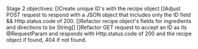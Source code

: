 Stage 2 objectives: 
[]Create unique ID's with the recipe object
[]Adjust POST request to respond with a JSON object that includes only
    the ID field && Http.status.code of 200.
[]Refactor recipe object's fields for ingredients and directions to be
    String[]
[]Refactor GET request to accept an ID as its @RequestParam and responds with 
    Http.status.code of 200 and the recipe object if found, 404 if not found.

